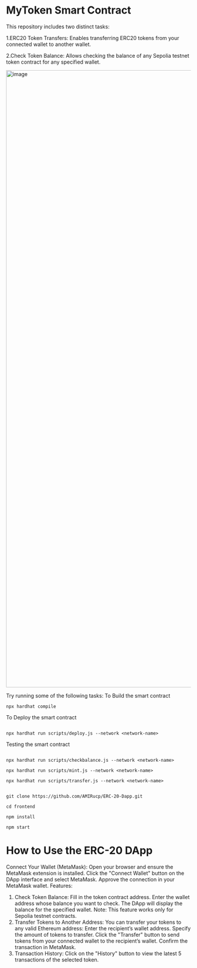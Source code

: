 # MyToken Smart Contract

This repository includes two distinct tasks:

1.ERC20 Token Transfers: Enables transferring ERC20 tokens from your connected wallet to another wallet.

2.Check Token Balance: Allows checking the balance of any Sepolia testnet token contract for any specified wallet.



<img width="1676" alt="image" src="https://github.com/user-attachments/assets/39e10751-65ee-4556-8cb1-59fd1d51aa4a" />

Try running some of the following tasks:
 To Build the smart contract
```shell
npx hardhat compile

```

To Deploy the smart contract
```shell

npx hardhat run scripts/deploy.js --network <network-name>

```
Testing the smart contract 

```shell

npx hardhat run scripts/checkbalance.js --network <network-name>

npx hardhat run scripts/mint.js --network <network-name>

npx hardhat run scripts/transfer.js --network <network-name>
```


```shell

git clone https://github.com/AMIRucp/ERC-20-Dapp.git

cd frontend

npm install

npm start 
```

# How to Use the ERC-20 DApp

Connect Your Wallet (MetaMask):
Open your browser and ensure the MetaMask extension is installed.
Click the "Connect Wallet" button on the DApp interface and select MetaMask.
Approve the connection in your MetaMask wallet.
Features:
1. Check Token Balance:
Fill in the token contract address.
Enter the wallet address whose balance you want to check.
The DApp will display the balance for the specified wallet.
Note: This feature works only for Sepolia testnet contracts.
2. Transfer Tokens to Another Address:
You can transfer your tokens to any valid Ethereum address:
Enter the recipient’s wallet address.
Specify the amount of tokens to transfer.
Click the "Transfer" button to send tokens from your connected wallet to the recipient’s wallet.
Confirm the transaction in MetaMask.
3. Transaction History:
Click on the "History" button to view the latest 5 transactions of the selected token.
